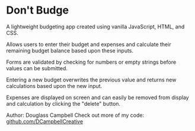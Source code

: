 # Don't Budge

A lightweight budgeting app created using vanilla JavaScript, HTML, and CSS.

Allows users to enter their budget and expenses and calculate their remaining budget balance based upon these inputs.

Forms are validated by checking for numbers or empty strings before values can be submitted.

Entering a new budget overwrites the previous value and returns new calculations based upon the new input.

Expenses are displayed on screen and can easily be removed from display and calculation by clicking the "delete" button.

Author: Douglass Campbell
Check out more of my code:
[github.com/DCampbellCreative](https://github.com/DCampbellCreative)